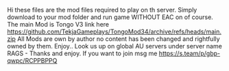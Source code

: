 Hi these files are the mod files required to play on th server. Simply download to your mod folder and run game WITHOUT EAC on of course. The main Mod is Tongo V3 link here 
https://github.com/TekjaGameplays/TongoMod34/archive/refs/heads/main.zip 
All Mods are own by author no content has been changed and rightfully owned by them. Enjoy..
Look us up on global AU servers under server name RAGS - Thanks and enjoy.
If you want to join msg me https://s.team/p/gbp-qwpc/RCPPBPPQ
